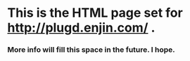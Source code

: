 # This is the HTML page set for http://plugd.enjin.com/ .
### More info will fill this space in the future. I hope.